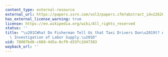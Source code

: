 ```yaml
---
content_type: external-resource
external_url: https://papers.ssrn.com/sol3/papers.cfm?abstract_id=2262677
has_external_license_warning: true
license: https://en.wikipedia.org/wiki/All_rights_reserved
status: ''
title: "\u201CWhat Do Fisherman Tell Us that Taxi Drivers Don\u2019t? An Empirical\
  \ Investigation of Labor Supply.\u201D"
uid: 78007bd6-c669-4d5a-8cf9-d33fc2d47383
wayback_url: ''
---
```

